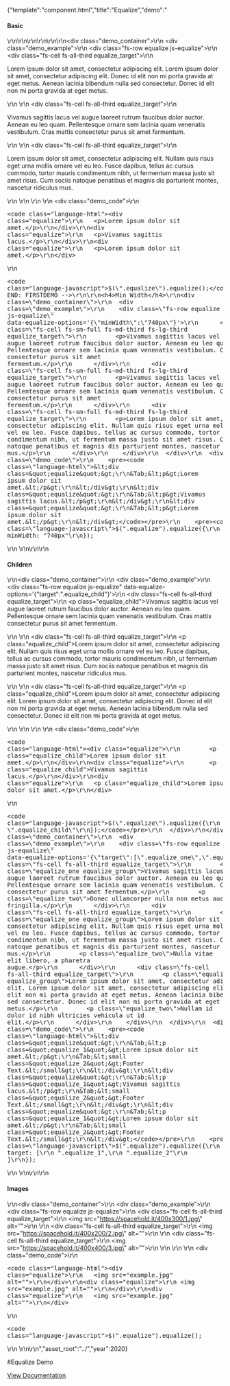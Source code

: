{"template":"component.html","title":"Equalize","demo":"<h4>Basic</h4>\r\n\r\n<!-- START: FIRSTDEMO -->\r\n\r\n<style>\r\n  .equalize_target { background: #CFD8DC; margin-bottom: 10px; padding: 15px; }\r\n  .equalize_target p { margin: 0; }\r\n  .equalize_child { background: #B0BEC5; }\r\n  .equalize_group { padding-bottom: 15px; }\r\n  .equalize_two { font-size: 12px; font-style: italic; }\r\n  .equalize img { max-width: 100%; }\r\n</style>\r\n\r\n<div class=\"demo_container\">\r\n  <div class=\"demo_example\">\r\n    <div class=\"fs-row equalize js-equalize\">\r\n      <div class=\"fs-cell fs-all-third equalize_target\">\r\n        <p>Lorem ipsum dolor sit amet, consectetur adipiscing elit. Lorem ipsum dolor sit amet, consectetur adipiscing elit. Donec id elit non mi porta gravida at eget metus. Aenean lacinia bibendum nulla sed consectetur. Donec id elit non mi porta gravida at eget metus.</p>\r\n      </div>\r\n      <div class=\"fs-cell fs-all-third equalize_target\">\r\n        <p>Vivamus sagittis lacus vel augue laoreet rutrum faucibus dolor auctor. Aenean eu leo quam. Pellentesque ornare sem lacinia quam venenatis vestibulum. Cras mattis consectetur purus sit amet fermentum.</p>\r\n      </div>\r\n      <div class=\"fs-cell fs-all-third equalize_target\">\r\n        <p>Lorem ipsum dolor sit amet, consectetur adipiscing elit. Nullam quis risus eget urna mollis ornare vel eu leo. Fusce dapibus, tellus ac cursus commodo, tortor mauris condimentum nibh, ut fermentum massa justo sit amet risus. Cum sociis natoque penatibus et magnis dis parturient montes, nascetur ridiculus mus.</p>\r\n      </div>\r\n    </div>\r\n  </div>\r\n  <div class=\"demo_code\">\r\n    <pre><code class=\"language-html\">&lt;div class=&quot;equalize&quot;&gt;\r\n&Tab;&lt;p&gt;Lorem ipsum dolor sit amet.&lt;/p&gt;\r\n&lt;/div&gt;\r\n&lt;div class=&quot;equalize&quot;&gt;\r\n&Tab;&lt;p&gt;Vivamus sagittis lacus.&lt;/p&gt;\r\n&lt;/div&gt;\r\n&lt;div class=&quot;equalize&quot;&gt;\r\n&Tab;&lt;p&gt;Lorem ipsum dolor sit amet.&lt;/p&gt;\r\n&lt;/div&gt;</code></pre>\r\n    <pre><code class=\"language-javascript\">$(\".equalize\").equalize();</code></pre>\r\n  </div>\r\n</div>\r\n\r\n<!-- END: FIRSTDEMO -->\r\n\r\n<h4>Min Width</h4>\r\n<div class=\"demo_container\">\r\n  <div class=\"demo_example\">\r\n    <div class=\"fs-row equalize js-equalize\" data-equalize-options='{\"minWidth\":\"740px\"}'>\r\n      <div class=\"fs-cell fs-sm-full fs-md-third fs-lg-third equalize_target\">\r\n        <p>Vivamus sagittis lacus vel augue laoreet rutrum faucibus dolor auctor. Aenean eu leo quam. Pellentesque ornare sem lacinia quam venenatis vestibulum. Cras mattis consectetur purus sit amet fermentum.</p>\r\n      </div>\r\n      <div class=\"fs-cell fs-sm-full fs-md-third fs-lg-third equalize_target\">\r\n        <p>Vivamus sagittis lacus vel augue laoreet rutrum faucibus dolor auctor. Aenean eu leo quam. Pellentesque ornare sem lacinia quam venenatis vestibulum. Cras mattis consectetur purus sit amet fermentum.</p>\r\n      </div>\r\n      <div class=\"fs-cell fs-sm-full fs-md-third fs-lg-third equalize_target\">\r\n        <p>Lorem ipsum dolor sit amet, consectetur adipiscing elit. Nullam quis risus eget urna mollis ornare vel eu leo. Fusce dapibus, tellus ac cursus commodo, tortor mauris condimentum nibh, ut fermentum massa justo sit amet risus. Cum sociis natoque penatibus et magnis dis parturient montes, nascetur ridiculus mus.</p>\r\n      </div>\r\n    </div>\r\n  </div>\r\n  <div class=\"demo_code\">\r\n    <pre><code class=\"language-html\">&lt;div class=&quot;equalize&quot;&gt;\r\n&Tab;&lt;p&gt;Lorem ipsum dolor sit amet.&lt;/p&gt;\r\n&lt;/div&gt;\r\n&lt;div class=&quot;equalize&quot;&gt;\r\n&Tab;&lt;p&gt;Vivamus sagittis lacus.&lt;/p&gt;\r\n&lt;/div&gt;\r\n&lt;div class=&quot;equalize&quot;&gt;\r\n&Tab;&lt;p&gt;Lorem ipsum dolor sit amet.&lt;/p&gt;\r\n&lt;/div&gt;</code></pre>\r\n    <pre><code class=\"language-javascript\">$(\".equalize\").equalize({\r\n  minWidth: \"740px\"\r\n});</code></pre>\r\n  </div>\r\n</div>\r\n\r\n<h4>Children</h4>\r\n<div class=\"demo_container\">\r\n  <div class=\"demo_example\">\r\n    <div class=\"fs-row equalize js-equalize\" data-equalize-options='{\"target\":\".equalize_child\"}'>\r\n      <div class=\"fs-cell fs-all-third equalize_target\">\r\n        <p class=\"equalize_child\">Vivamus sagittis lacus vel augue laoreet rutrum faucibus dolor auctor. Aenean eu leo quam. Pellentesque ornare sem lacinia quam venenatis vestibulum. Cras mattis consectetur purus sit amet fermentum.</p>\r\n      </div>\r\n      <div class=\"fs-cell fs-all-third equalize_target\">\r\n        <p class=\"equalize_child\">Lorem ipsum dolor sit amet, consectetur adipiscing elit. Nullam quis risus eget urna mollis ornare vel eu leo. Fusce dapibus, tellus ac cursus commodo, tortor mauris condimentum nibh, ut fermentum massa justo sit amet risus. Cum sociis natoque penatibus et magnis dis parturient montes, nascetur ridiculus mus.</p>\r\n      </div>\r\n      <div class=\"fs-cell fs-all-third equalize_target\">\r\n        <p class=\"equalize_child\">Lorem ipsum dolor sit amet, consectetur adipiscing elit. Lorem ipsum dolor sit amet, consectetur adipiscing elit. Donec id elit non mi porta gravida at eget metus. Aenean lacinia bibendum nulla sed consectetur. Donec id elit non mi porta gravida at eget metus.</p>\r\n      </div>\r\n    </div>\r\n  </div>\r\n  <div class=\"demo_code\">\r\n    <pre><code class=\"language-html\">&lt;div class=&quot;equalize&quot;&gt;\r\n&Tab;&lt;p class=&quot;equalize_child&quot;&gt;Lorem ipsum dolor sit amet.&lt;/p&gt;\r\n&lt;/div&gt;\r\n&lt;div class=&quot;equalize&quot;&gt;\r\n&Tab;&lt;p class=&quot;equalize_child&quot;&gt;Vivamus sagittis lacus.&lt;/p&gt;\r\n&lt;/div&gt;\r\n&lt;div class=&quot;equalize&quot;&gt;\r\n&Tab;&lt;p class=&quot;equalize_child&quot;&gt;Lorem ipsum dolor sit amet.&lt;/p&gt;\r\n&lt;/div&gt;</code></pre>\r\n    <pre><code class=\"language-javascript\">$(\".equalize\").equalize({\r\n  target: \".equalize_child\"\r\n});</code></pre>\r\n  </div>\r\n</div>\r\n\r\n<h4>Groups</h4>\r\n<div class=\"demo_container\">\r\n  <div class=\"demo_example\">\r\n    <div class=\"fs-row equalize js-equalize\" data-equalize-options='{\"target\":[\".equalize_one\",\".equalize_two\"]}'>\r\n      <div class=\"fs-cell fs-all-third equalize_target\">\r\n        <p class=\"equalize_one equalize_group\">Vivamus sagittis lacus vel augue laoreet rutrum faucibus dolor auctor. Aenean eu leo quam. Pellentesque ornare sem lacinia quam venenatis vestibulum. Cras mattis consectetur purus sit amet fermentum.</p>\r\n        <p class=\"equalize_two\">Donec ullamcorper nulla non metus auctor fringilla.</p>\r\n      </div>\r\n      <div class=\"fs-cell fs-all-third equalize_target\">\r\n        <p class=\"equalize_one equalize_group\">Lorem ipsum dolor sit amet, consectetur adipiscing elit. Nullam quis risus eget urna mollis ornare vel eu leo. Fusce dapibus, tellus ac cursus commodo, tortor mauris condimentum nibh, ut fermentum massa justo sit amet risus. Cum sociis natoque penatibus et magnis dis parturient montes, nascetur ridiculus mus.</p>\r\n        <p class=\"equalize_two\">Nulla vitae elit libero, a pharetra augue.</p>\r\n      </div>\r\n      <div class=\"fs-cell fs-all-third equalize_target\">\r\n        <p class=\"equalize_one equalize_group\">Lorem ipsum dolor sit amet, consectetur adipiscing elit. Lorem ipsum dolor sit amet, consectetur adipiscing elit. Donec id elit non mi porta gravida at eget metus. Aenean lacinia bibendum nulla sed consectetur. Donec id elit non mi porta gravida at eget metus.</p>\r\n        <p class=\"equalize_two\">Nullam id dolor id nibh ultricies vehicula ut id elit.</p>\r\n      </div>\r\n    </div>\r\n  </div>\r\n  <div class=\"demo_code\">\r\n    <pre><code class=\"language-html\">&lt;div class=&quot;equalize&quot;&gt;\r\n&Tab;&lt;p class=&quot;equalize_1&quot;&gt;Lorem ipsum dolor sit amet.&lt;/p&gt;\r\n&Tab;&lt;small class=&quot;equalize_2&quot;&gt;Footer Text.&lt;/small&gt;\r\n&lt;/div&gt;\r\n&lt;div class=&quot;equalize&quot;&gt;\r\n&Tab;&lt;p class=&quot;equalize_1&quot;&gt;Vivamus sagittis lacus.&lt;/p&gt;\r\n&Tab;&lt;small class=&quot;equalize_2&quot;&gt;Footer Text.&lt;/small&gt;\r\n&lt;/div&gt;\r\n&lt;div class=&quot;equalize&quot;&gt;\r\n&Tab;&lt;p class=&quot;equalize_1&quot;&gt;Lorem ipsum dolor sit amet.&lt;/p&gt;\r\n&Tab;&lt;small class=&quot;equalize_2&quot;&gt;Footer Text.&lt;/small&gt;\r\n&lt;/div&gt;</code></pre>\r\n    <pre><code class=\"language-javascript\">$(\".equalize\").equalize({\r\n  target: [\r\n    \".equalize_1\",\r\n    \".equalize_2\"\r\n  ]\r\n});</code></pre>\r\n  </div>\r\n</div>\r\n\r\n<h4>Images</h4>\r\n<div class=\"demo_container\">\r\n  <div class=\"demo_example\">\r\n    <div class=\"fs-row equalize js-equalize\">\r\n      <div class=\"fs-cell fs-all-third equalize_target\">\r\n        <img src=\"https://spacehold.it/400x300/1.jpg\" alt=\"\">\r\n      </div>\r\n      <div class=\"fs-cell fs-all-third equalize_target\">\r\n        <img src=\"https://spacehold.it/400x200/2.jpg\" alt=\"\">\r\n      </div>\r\n      <div class=\"fs-cell fs-all-third equalize_target\">\r\n        <img src=\"https://spacehold.it/400x400/3.jpg\" alt=\"\">\r\n      </div>\r\n    </div>\r\n  </div>\r\n  <div class=\"demo_code\">\r\n    <pre><code class=\"language-html\">&lt;div class=&quot;equalize&quot;&gt;\r\n&Tab;&lt;img src=&quot;example.jpg&quot; alt=&quot;&quot;&gt;\r\n&lt;/div&gt;\r\n&lt;div class=&quot;equalize&quot;&gt;\r\n&Tab;&lt;img src=&quot;example.jpg&quot; alt=&quot;&quot;&gt;\r\n&lt;/div&gt;\r\n&lt;div class=&quot;equalize&quot;&gt;\r\n&Tab;&lt;img src=&quot;example.jpg&quot; alt=&quot;&quot;&gt;\r\n&lt;/div&gt;</code></pre>\r\n    <pre><code class=\"language-javascript\">$(\".equalize\").equalize();</code></pre>\r\n  </div>\r\n</div>\r\n","asset_root":"../","year":2020}

 #Equalize Demo
<p class="back_link"><a href="https://formstone.it/components/equalize">View Documentation</a></p>